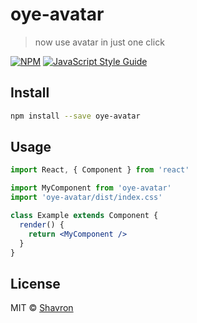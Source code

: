 # oye-avatar

> now use avatar in just one click

[![NPM](https://img.shields.io/npm/v/oye-avatar.svg)](https://www.npmjs.com/package/oye-avatar) [![JavaScript Style Guide](https://img.shields.io/badge/code_style-standard-brightgreen.svg)](https://standardjs.com)

## Install

```bash
npm install --save oye-avatar
```

## Usage

```jsx
import React, { Component } from 'react'

import MyComponent from 'oye-avatar'
import 'oye-avatar/dist/index.css'

class Example extends Component {
  render() {
    return <MyComponent />
  }
}
```

## License

MIT © [Shavron](https://github.com/Shavron)
